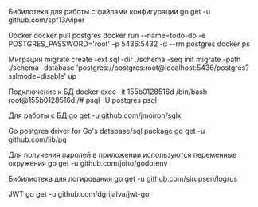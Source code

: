 Бибилотека для работы с файлами конфигурации
go get -u github.com/spf13/viper

Docker
docker pull postgres
docker run --name=todo-db -e POSTGRES_PASSWORD='root' -p 5436:5432 -d --rm postgres
docker ps

Миграции
migrate create -ext sql -dir ./schema -seq init
migrate -path ./schema -database 'postgres://postgres:root@localhost:5436/postgres?sslmode=disable' up

Подключение к БД
docker exec -it 155b0128516d /bin/bash
root@155b0128516d:/# psql -U postgres
psql

Для работы с БД
go get -u github.com/jmoiron/sqlx

Go postgres driver for Go's database/sql package
go get -u github.com/lib/pq

Для получения паролей в приложении используются переменные окружения
go get -u github.com/joho/godotenv

Бибилиотека для логирования
go get -u github.com/sirupsen/logrus

JWT
go get -u github.com/dgrijalva/jwt-go